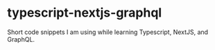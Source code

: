 # typescript-nextjs-graphql

Short code snippets I am using while learning Typescript, NextJS, and GraphQL. 
